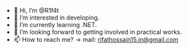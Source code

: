 - 👋 Hi, I’m @R1f4t
- 👀 I’m interested in developing.
- 🌱 I’m currently learning .NET.
- 💞️ I’m looking forward to getting involved in practical works. 
- 📫 How to reach me? -> mail: rifathossain15.in@gmail.com

<!---
R1f4t/R1f4t is a ✨ special ✨ repository because its `README.md` (this file) appears on your GitHub profile.
You can click the Preview link to take a look at your changes.
--->
